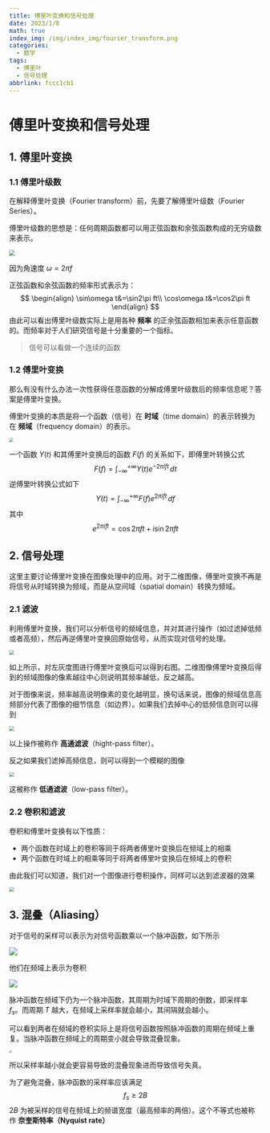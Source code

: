 ```yaml
---
title: 傅里叶变换和信号处理
date: 2023/1/8
math: true
index_img: /img/index_img/fourier_transform.png
categories:
  - 数学
tags:
  - 傅里叶
  - 信号处理
abbrlink: fccc1cb1
---
```


# 傅里叶变换和信号处理

## 1. 傅里叶变换

### 1.1 傅里叶级数

在解释傅里叶变换（Fourier transform）前，先要了解傅里叶级数（Fourier Series）。

傅里叶级数的思想是：任何周期函数都可以用正弦函数和余弦函数构成的无穷级数来表示。

<img src="https://img.ashechol.top/picgo/fourier_series.png" style="zoom:70%;" />

因为角速度 $\omega=2\pi f$

正弦函数和余弦函数的频率形式表示为：
$$
\begin{align}
\sin\omega t&=\sin2\pi ft\\
\cos\omega t&=\cos2\pi ft
\end{align}
$$
由此可以看出傅里叶级数实际上是用各种 **频率** 的正余弦函数相加来表示任意函数的。而频率对于人们研究信号是十分重要的一个指标。

> 信号可以看做一个连续的函数

### 1.2 傅里叶变换

那么有没有什么办法一次性获得任意函数的分解成傅里叶级数后的频率信息呢？答案是傅里叶变换。

傅里叶变换的本质是将一个函数（信号）在 **时域**（time domain）的表示转换为在 **频域**（frequency domain）的表示。

<img src="https://img.ashechol.top/picgo/time_domain_and_frequency_domain.png" style="zoom:50%;" />

一个函数 $Y(t)$ 和其傅里叶变换后的函数 $F(f)$ 的关系如下，即傅里叶转换公式
$$
F(f)=\int^{+\infty}_{-\infty}Y(t)e^{-2\pi ift}\,dt
$$
逆傅里叶转换公式如下
$$
Y(t)=\int_{-\infty}^{+\infty}F(f)e^{2\pi ift}\,df
$$
其中
$$
e^{2\pi ift}=\cos2\pi ft+i\sin2\pi ft
$$

## 2. 信号处理

这里主要讨论傅里叶变换在图像处理中的应用。对于二维图像，傅里叶变换不再是将信号从时域转换为频域，而是从空间域（spatial domain）转换为频域。

### 2.1 滤波

利用傅里叶变换，我们可以分析信号的频域信息，并对其进行操作（如过滤掉低频或者高频），然后再逆傅里叶变换回原始信号，从而实现对信号的处理。

<img src="https://img.ashechol.top/picgo/image_processing_1.png" style="zoom:60%;" />

如上所示，对左灰度图进行傅里叶变换后可以得到右图。二维图像傅里叶变换后得到的频域图像的像素越往中心则说明其频率越低，反之越高。

对于图像来说，频率越高说明像素的变化越明显，换句话来说，图像的频域信息高频部分代表了图像的细节信息（如边界）。如果我们去掉中心的低频信息则可以得到

<img src="https://img.ashechol.top/picgo/image_processing_2.png" style="zoom:60%;" />

以上操作被称作 **高通滤波**（hight-pass filter）。

反之如果我们滤掉高频信息，则可以得到一个模糊的图像

<img src="https://img.ashechol.top/picgo/image_processing_3.png" style="zoom:60%;" />

这被称作 **低通滤波**（low-pass filter）。

### 2.2 卷积和滤波

卷积和傅里叶变换有以下性质：

* 两个函数在时域上的卷积等同于将两者傅里叶变换后在频域上的相乘
* 两个函数在时域上的相乘等同于将两者傅里叶变换后在频域上的卷积

由此我们可以知道，我们对一个图像进行卷积操作，同样可以达到滤波器的效果

<img src="https://img.ashechol.top/picgo/convolution_and_filter.png" style="zoom:60%;" />

## 3. 混叠（Aliasing）

对于信号的采样可以表示为对信号函数乘以一个脉冲函数，如下所示

![](https://img.ashechol.top/picgo/sampling_in_time_domain.png)

他们在频域上表示为卷积

![](https://img.ashechol.top/picgo/sampling_in_frequency_domain.png)

脉冲函数在频域下仍为一个脉冲函数，其周期为时域下周期的倒数，即采样率 $f_s$。而周期 $T$ 越大，在频域上采样率就会越小，其间隔就会越小。

可以看到两者在频域的卷积实际上是将信号函数按照脉冲函数的周期在频域上重复。当脉冲函数在频域上的周期变小就会导致混叠现象。

<img src="https://img.ashechol.top/picgo/signal_aliasing.png" style="zoom:30%;" />

所以采样率越小就会更容易导致的混叠现象进而导致信号失真。

为了避免混叠，脉冲函数的采样率应该满足
$$
f_s\geqslant 2B
$$
$2B$ 为被采样的信号在频域上的频谱宽度（最高频率的两倍）。这个不等式也被称作 **奈奎斯特率（Nyquist rate）**

